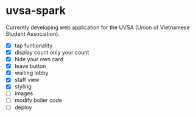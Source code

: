 # uvsa-spark

Currently developing web application for the UVSA (Union of Vietnamese Student Association).


- [x] tap funtionality
- [x] display count only your count
- [x] hide your own card
- [x] leave button
- [x] waiting lobby
- [x] staff view
- [x] styling
- [ ] images
- [ ] modify boiler code
- [ ] deploy
